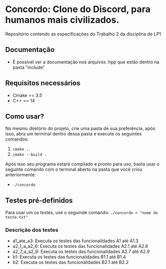 # Concordo: Clone do Discord, para humanos mais civilizados.
 Repositório contendo as especificações do Trabalho 2 da disciplina de LP1

## Documentação
- É possível ver a documentação nos arquivos .hpp que estão dentro na pasta "include"

## Requisitos necessários
- Cmake >= 3.5
- C++ >= 14

## Como usar?

No mesmo diretório do projeto, crie uma pasta de sua preferência, após isso, abra um terminal dentro dessa pasta e execute os seguintes comandos:

1. `cmake ..`
2. `cmake --build .`

Após isso seu programa estará compilado e pronto para uso, basta usar o seguinte comando com o terminal aberto na pasta que você criou anteriormente:

- `./concordo`

## Testes pré-definidos
Para usar um os testes, use o seguinde comando:
`./concordo < "nome do teste.txt"`

### Descrição dos testes
- a1_ate_a3: Executa os testes das funcionalidades A1 até A1.3
- a2_1_a_a2_6: Executa os testes das funcionalidades A2.1 até A2.6
- a2_7_a_a2_9: Executa os testes das funcionalidades A2.7 até A2.9
- b1: Executa os testes das funcionalidades B1.1 até B1.4
- b2: Executa os testes das funcionalidades B2.1 até B2.2
